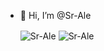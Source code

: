 - 👋 Hi, I’m @Sr-Ale


    <img align="center" src="https://github-readme-stats.vercel.app/api?username=Sr-Ale&hide=contribs,prs&show_icons=true&layout=compact&theme=dark" alt="Sr-Ale" />


    <img align="center" src="https://github-readme-stats.vercel.app/api/top-langs/api?username=Sr-Ale&layout=compact&theme=dark&hide_border=true" alt="Sr-Ale"/>

